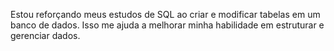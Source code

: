 Estou reforçando meus estudos de SQL ao criar e modificar tabelas em um banco de dados. Isso me ajuda a melhorar minha habilidade em estruturar e gerenciar dados.

